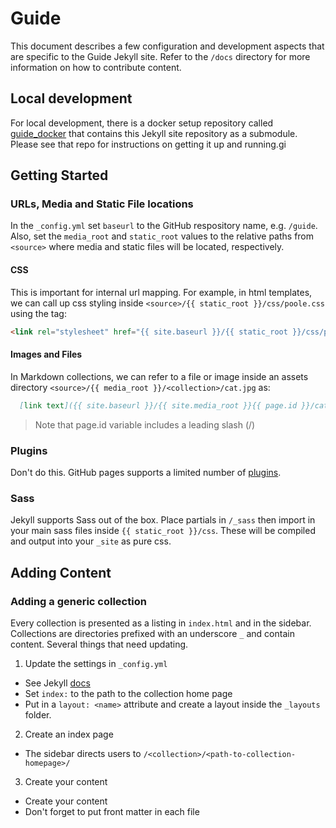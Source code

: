 # Guide

This document describes a few configuration and development aspects that are specific to the Guide Jekyll site. Refer to the `/docs` directory for more information on how to contribute content. 

## Local development
For local development, there is a docker setup repository called   [guide_docker](https://github.com/jvwong/guide_Docker) that contains this Jekyll site repository as a submodule. Please see that repo for instructions on getting it up and running.gi    

## Getting Started

### URLs, Media and Static File locations
In the `_config.yml` set `baseurl` to the GitHub respository  name, e.g. `/guide`. Also, set the `media_root` and `static_root` values to the relative paths from `<source>` where media and static files will be located, respectively.

#### CSS  
This is important for internal url mapping. For example, in html templates, we can call up css styling inside `<source>/{{ static_root }}/css/poole.css` using the tag:

``` html
<link rel="stylesheet" href="{{ site.baseurl }}/{{ static_root }}/css/poole.css">
```

#### Images and Files  
In Markdown collections, we can refer to a file or image inside an assets directory  `<source>/{{ media_root }}/<collection>/cat.jpg` as:

``` markdown
  [link text]({{ site.baseurl }}/{{ site.media_root }}{{ page.id }}/cat.jpg)
```
> Note that page.id variable includes a leading slash (/)

### Plugins
Don't do this. GitHub pages supports a limited number of [plugins](https://jekyllrb.com/docs/plugins/).

### Sass
Jekyll supports Sass out of the box. Place partials in `/_sass` then import in your main sass files inside `{{ static_root }}/css`. These will be compiled and output into your `_site` as pure css.


## Adding Content  

### Adding a generic collection
Every collection is presented as a listing in `index.html` and in the sidebar. Collections are directories prefixed with an underscore `_`  and contain content. Several things that need updating.

1. Update the settings in `_config.yml`
  * See Jekyll [docs](https://jekyllrb.com/docs/collections/)
  * Set `index:` to the path to the collection home page
  * Put in a `layout: <name>` attribute and create a layout inside the `_layouts` folder.

2. Create an index page
  * The sidebar directs users to `/<collection>/<path-to-collection-homepage>/`  

3. Create your content
  * Create your content
  * Don't forget to put front matter in each file
